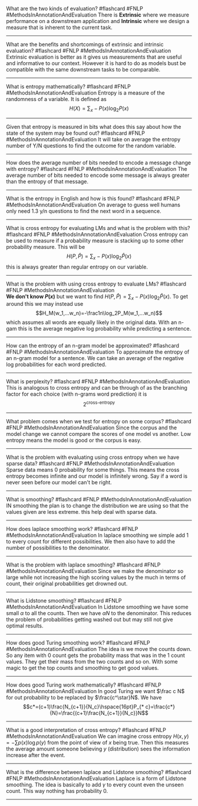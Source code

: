 What are the two kinds of evaluation? #flashcard #FNLP #MethodsInAnnotationAndEvaluation
	There is **Extrinsic** where we measure performance on a downstream application and **Intrinsic** where we design a measure that is inherent to the current task.

---
What are the benefits and shortcomings of extrinsic and intrinsic evaluation? #flashcard #FNLP #MethodsInAnnotationAndEvaluation
	Extrinsic evaluation is better as it gives us measurements that are useful and informative to our context. However it is hard to do as models bust be compatible with the same downstream tasks to be comparable.

---
What is entropy mathematically? #flashcard #FNLP #MethodsInAnnotationAndEvaluation 
	Entropy is a measure of the randomness of a variable. It is defined as $$H(X)=\sum_x-P(x)\log_2 P(x)$$

---
Given that entropy is measured in bits what does this say about how the state of the system may be found out? #flashcard #FNLP #MethodsInAnnotationAndEvaluation 
	It will take on average the entropy number of Y/N questions to find the outcome for the random variable.

---
How does the average number of bits needed to encode a message change with entropy? #flashcard #FNLP #MethodsInAnnotationAndEvaluation 
	The average number of bits needed to encode some message is always greater than the entropy of that message.

---
What is the entropy in English and how is this found? #flashcard #FNLP #MethodsInAnnotationAndEvaluation 
	On average to guess well humans only need 1.3  y/n questions to find the next word in a sequence.

---
What is cross entropy for evaluating LMs and what is the problem with this? #flashcard #FNLP #MethodsInAnnotationAndEvaluation 
	Cross entropy can be used to measure if a probability measure is stacking up to some other probability measure. This will be $$H(P,\hat P)=\sum_x-P(x)\log_2\hat P(x)$$this is always greater than regular entropy on our variable. 

---
What is the problem with using cross entropy to evaluate LMs? #flashcard #FNLP #MethodsInAnnotationAndEvaluation  
	**We don't know $P(x)$** but we want to find $H(P,\hat P)=\sum_x-P(x)\log_2\hat P(x)$. To get around this we may instead use $$H_M(w_1,...w_n)=-\frac1n\log_2P_M(w_1,...w_n)$$which assumes all words are equally likely in the original data. With an n-gam this is the average negative log probability while predicting a sentence.

---
How can the entropy of an n-gram model be approximated? #flashcard #FNLP #MethodsInAnnotationAndEvaluation 
	To approximate the entropy of an n-gram model for a sentence. We can take an average of the negative log probabilities for each word predicted.

---
What is perplexity? #flashcard #FNLP #MethodsInAnnotationAndEvaluation 
	This is analogous to cross entropy and can be through of as the branching factor for each choice (with n-grams word prediction) it is $$2^{\text{cross-entropy}}$$

---
What problem comes when we test for entropy on some corpus? #flashcard #FNLP #MethodsInAnnotationAndEvaluation 
	Since the corpus and the model change we cannot compare the scores of one model vs another. Low entropy means the model is good or the corpus is easy.

---
What is the problem with evaluating using cross entropy when we have sparse data? #flashcard #FNLP #MethodsInAnnotationAndEvaluation 
	Sparse data means $0$ probability for some things. This means the cross entropy becomes infinite and our model is infinitely wrong. Say if a word is never seen before our model can't be right.

---
What is smoothing? #flashcard #FNLP #MethodsInAnnotationAndEvaluation 
	IN smoothing the plan is to change the distribution we are using so that the values given are less extreme. this help deal with sparse data.

---
How does laplace smoothing work? #flashcard #FNLP #MethodsInAnnotationAndEvaluation 
	In laplace smoothing we simple add 1 to every count for different possibilities. We then also have to add the number of possibilities to the denominator.

---
What is the problem with laplace smoothing? #flashcard #FNLP #MethodsInAnnotationAndEvaluation 
	Since we make the denominator so large while not increasing the high scoring values by the much in terms of count, their original probabilities get drowned out.

---
What is Lidstone smoothing? #flashcard #FNLP #MethodsInAnnotationAndEvaluation 
	In Lidstone smoothing we have some small $\alpha$ to all the counts. Then we have $\alpha N$ to the denominator. This reduces the problem of probabilities getting washed out but may still not give optimal results.

---
How does good Turing smoothing work? #flashcard #FNLP #MethodsInAnnotationAndEvaluation 
	The idea is we move the counts down. So any item with 0 count gets the probability mass that was in the 1 count values. They get their mass from the two counts and so on. With some magic to get the top counts and smoothing to get good values.

---
How does good Turing work mathematically? #flashcard #FNLP #MethodsInAnnotationAndEvaluation 
	In good Turing we want $\frac c N$ for out probability to be replaced by $\frac{c^\star}N$. We have $$c*=(c+1)\frac{N_{c+1}}{N_c}\hspace{16pt}P_{* c}=\frac{c*}{N}=\frac{(c+1)\frac{N_{c+1}}{N_c}}N$$

---
What is a good interpretation of cross entropy? #flashcard #FNLP #MethodsInAnnotationAndEvaluation 
	We can imagine cross entropy $H(x,y)=-\sum p(x)\log p(y)$ from the point of view of $x$ being true. Then this measures the average amount someone believing $y$ (distribution) sees the information  increase after the event.

---
What is the difference between laplace and Lidstone smoothing? #flashcard #FNLP #MethodsInAnnotationAndEvaluation 
	Laplace is a form of Lidstone smoothing. The idea is basically to add $\gamma$ to every count even the unseen count. This way nothing has probability 0.

---

